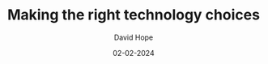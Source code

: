 ---
layout: post

title: "Making the right technology choices"
description: 
summary: TODO please write a summary now

date: 02-02-2024
comingSoon: true

author: David Hope
role: Principal Architect
bio:
profile:
---